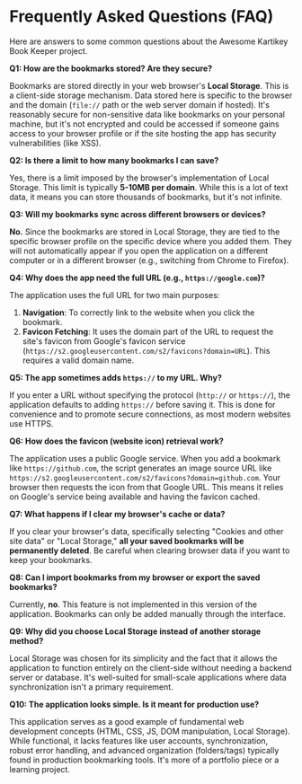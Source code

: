 # Frequently Asked Questions (FAQ)

Here are answers to some common questions about the Awesome Kartikey Book Keeper project.

**Q1: How are the bookmarks stored? Are they secure?**

Bookmarks are stored directly in your web browser's **Local Storage**. This is a client-side storage mechanism. Data stored here is specific to the browser and the domain (`file://` path or the web server domain if hosted). It's reasonably secure for non-sensitive data like bookmarks on your personal machine, but it's not encrypted and could be accessed if someone gains access to your browser profile or if the site hosting the app has security vulnerabilities (like XSS).

**Q2: Is there a limit to how many bookmarks I can save?**

Yes, there is a limit imposed by the browser's implementation of Local Storage. This limit is typically **5-10MB per domain**. While this is a lot of text data, it means you can store thousands of bookmarks, but it's not infinite.

**Q3: Will my bookmarks sync across different browsers or devices?**

**No.** Since the bookmarks are stored in Local Storage, they are tied to the specific browser profile on the specific device where you added them. They will not automatically appear if you open the application on a different computer or in a different browser (e.g., switching from Chrome to Firefox).

**Q4: Why does the app need the full URL (e.g., `https://google.com`)?**

The application uses the full URL for two main purposes:

1.  **Navigation**: To correctly link to the website when you click the bookmark.
2.  **Favicon Fetching**: It uses the domain part of the URL to request the site's favicon from Google's favicon service (`https://s2.googleusercontent.com/s2/favicons?domain=URL`). This requires a valid domain name.

**Q5: The app sometimes adds `https://` to my URL. Why?**

If you enter a URL without specifying the protocol (`http://` or `https://`), the application defaults to adding `https://` before saving it. This is done for convenience and to promote secure connections, as most modern websites use HTTPS.

**Q6: How does the favicon (website icon) retrieval work?**

The application uses a public Google service. When you add a bookmark like `https://github.com`, the script generates an image source URL like `https://s2.googleusercontent.com/s2/favicons?domain=github.com`. Your browser then requests the icon from that Google URL. This means it relies on Google's service being available and having the favicon cached.

**Q7: What happens if I clear my browser's cache or data?**

If you clear your browser's data, specifically selecting "Cookies and other site data" or "Local Storage," **all your saved bookmarks will be permanently deleted**. Be careful when clearing browser data if you want to keep your bookmarks.

**Q8: Can I import bookmarks from my browser or export the saved bookmarks?**

Currently, **no**. This feature is not implemented in this version of the application. Bookmarks can only be added manually through the interface.

**Q9: Why did you choose Local Storage instead of another storage method?**

Local Storage was chosen for its simplicity and the fact that it allows the application to function entirely on the client-side without needing a backend server or database. It's well-suited for small-scale applications where data synchronization isn't a primary requirement.

**Q10: The application looks simple. Is it meant for production use?**

This application serves as a good example of fundamental web development concepts (HTML, CSS, JS, DOM manipulation, Local Storage). While functional, it lacks features like user accounts, synchronization, robust error handling, and advanced organization (folders/tags) typically found in production bookmarking tools. It's more of a portfolio piece or a learning project.
